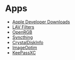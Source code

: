 # Apps

* [Apple Developer Downloads][1]
* [LAV Filters][2]
* [OpenRGB][3]
* [Syncthing][4]
* [CrystalDiskInfo][5]
* [ImageOptim][6]
* [KeePassXC][7]

[1]: https://developer.apple.com/download/all/
[2]: https://github.com/Nevcairiel/LAVFilters
[3]: https://gitlab.com/CalcProgrammer1/OpenRGB
[4]: https://syncthing.net/
[5]: https://crystalmark.info/en/software/crystaldiskinfo/
[6]: https://github.com/ImageOptim/ImageOptim
[7]: https://github.com/keepassxreboot/keepassxc
